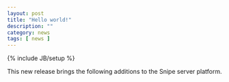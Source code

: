 ```yaml
---
layout: post
title: "Hello world!"
description: ""
category: news 
tags: [ news ]
---
```

{% include JB/setup %}

This new release brings the following additions to the Snipe server platform.
